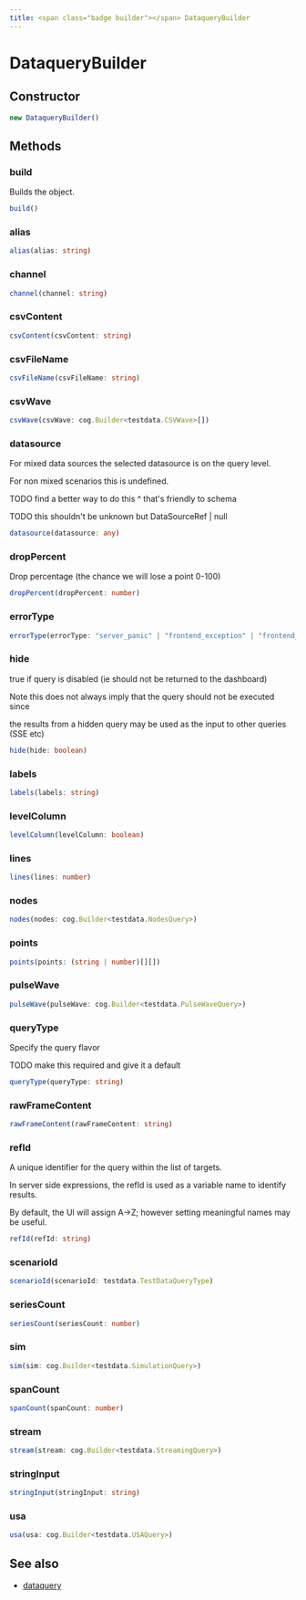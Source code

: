 ```yaml
---
title: <span class="badge builder"></span> DataqueryBuilder
---
```

# <span class="badge builder"></span> DataqueryBuilder

## Constructor

```typescript
new DataqueryBuilder()
```
## Methods

### <span class="badge object-method"></span> build

Builds the object.

```typescript
build()
```

### <span class="badge object-method"></span> alias

```typescript
alias(alias: string)
```

### <span class="badge object-method"></span> channel

```typescript
channel(channel: string)
```

### <span class="badge object-method"></span> csvContent

```typescript
csvContent(csvContent: string)
```

### <span class="badge object-method"></span> csvFileName

```typescript
csvFileName(csvFileName: string)
```

### <span class="badge object-method"></span> csvWave

```typescript
csvWave(csvWave: cog.Builder<testdata.CSVWave>[])
```

### <span class="badge object-method"></span> datasource

For mixed data sources the selected datasource is on the query level.

For non mixed scenarios this is undefined.

TODO find a better way to do this ^ that's friendly to schema

TODO this shouldn't be unknown but DataSourceRef | null

```typescript
datasource(datasource: any)
```

### <span class="badge object-method"></span> dropPercent

Drop percentage (the chance we will lose a point 0-100)

```typescript
dropPercent(dropPercent: number)
```

### <span class="badge object-method"></span> errorType

```typescript
errorType(errorType: "server_panic" | "frontend_exception" | "frontend_observable")
```

### <span class="badge object-method"></span> hide

true if query is disabled (ie should not be returned to the dashboard)

Note this does not always imply that the query should not be executed since

the results from a hidden query may be used as the input to other queries (SSE etc)

```typescript
hide(hide: boolean)
```

### <span class="badge object-method"></span> labels

```typescript
labels(labels: string)
```

### <span class="badge object-method"></span> levelColumn

```typescript
levelColumn(levelColumn: boolean)
```

### <span class="badge object-method"></span> lines

```typescript
lines(lines: number)
```

### <span class="badge object-method"></span> nodes

```typescript
nodes(nodes: cog.Builder<testdata.NodesQuery>)
```

### <span class="badge object-method"></span> points

```typescript
points(points: (string | number)[][])
```

### <span class="badge object-method"></span> pulseWave

```typescript
pulseWave(pulseWave: cog.Builder<testdata.PulseWaveQuery>)
```

### <span class="badge object-method"></span> queryType

Specify the query flavor

TODO make this required and give it a default

```typescript
queryType(queryType: string)
```

### <span class="badge object-method"></span> rawFrameContent

```typescript
rawFrameContent(rawFrameContent: string)
```

### <span class="badge object-method"></span> refId

A unique identifier for the query within the list of targets.

In server side expressions, the refId is used as a variable name to identify results.

By default, the UI will assign A->Z; however setting meaningful names may be useful.

```typescript
refId(refId: string)
```

### <span class="badge object-method"></span> scenarioId

```typescript
scenarioId(scenarioId: testdata.TestDataQueryType)
```

### <span class="badge object-method"></span> seriesCount

```typescript
seriesCount(seriesCount: number)
```

### <span class="badge object-method"></span> sim

```typescript
sim(sim: cog.Builder<testdata.SimulationQuery>)
```

### <span class="badge object-method"></span> spanCount

```typescript
spanCount(spanCount: number)
```

### <span class="badge object-method"></span> stream

```typescript
stream(stream: cog.Builder<testdata.StreamingQuery>)
```

### <span class="badge object-method"></span> stringInput

```typescript
stringInput(stringInput: string)
```

### <span class="badge object-method"></span> usa

```typescript
usa(usa: cog.Builder<testdata.USAQuery>)
```

## See also

 * <span class="badge object-type-interface"></span> [dataquery](./object-dataquery.md)
